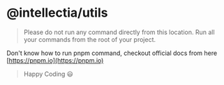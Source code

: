 # @intellectia/utils

> Please do not run any command directly from this location. Run all your commands from the root of your project.

Don't know how to run pnpm command, checkout official docs from here [https://pnpm.io](https://pnpm.io)

> Happy Coding 😃
